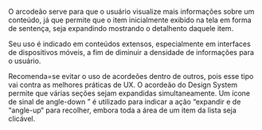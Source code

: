 O arcodeão serve para que o usuário visualize mais informações sobre um conteúdo, já que permite que o item inicialmente exibido na tela em forma de sentença, seja expandindo mostrando o detalhento daquele item.

Seu uso é indicado em conteúdos extensos, especialmente em interfaces de dispositivos móveis, a fim de diminuir a densidade de informações para o usuário.

Recomenda=se evitar o uso de acordeões dentro de outros, pois esse tipo vai contra as melhores práticas de UX. O acordeão do Design System permite que várias seções sejam expandidas simultaneamente. Um ícone de sinal de angle-down ” é utilizado para indicar a ação “expandir e de “angle-up“ para recolher, embora toda a área de um item da lista seja clicável.
